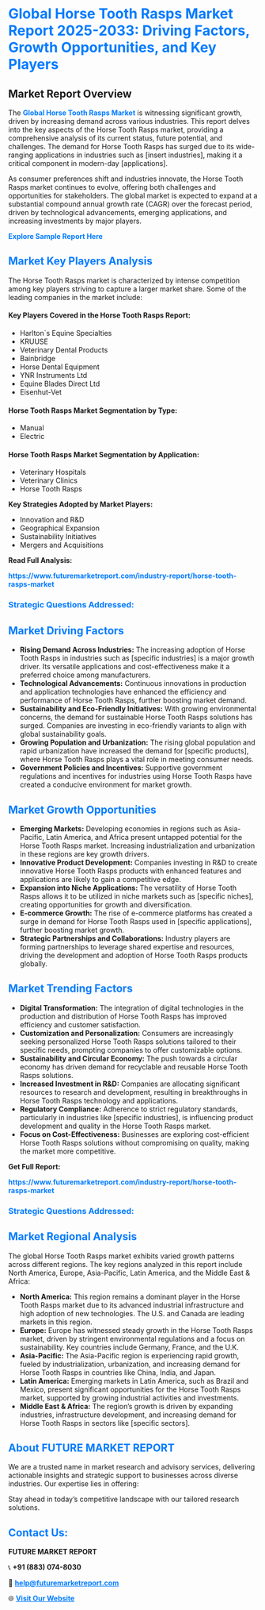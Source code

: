 <h1 style="color: #007BFF;">Global Horse Tooth Rasps Market Report 2025-2033: Driving Factors, Growth Opportunities, and Key Players</h1>

<section id="overview">
<h2>Market Report Overview</h2>
<p>The <a href="https://www.futuremarketreport.com/industry-report/horse-tooth-rasps-market" style="color: #007BFF; text-decoration: none;"><strong>Global Horse Tooth Rasps Market</strong></a> is witnessing significant growth, driven by increasing demand across various industries. This report delves into the key aspects of the Horse Tooth Rasps market, providing a comprehensive analysis of its current status, future potential, and challenges. The demand for Horse Tooth Rasps has surged due to its wide-ranging applications in industries such as [insert industries], making it a critical component in modern-day [applications].</p>
<p>As consumer preferences shift and industries innovate, the Horse Tooth Rasps market continues to evolve, offering both challenges and opportunities for stakeholders. The global market is expected to expand at a substantial compound annual growth rate (CAGR) over the forecast period, driven by technological advancements, emerging applications, and increasing investments by major players.</p>
</section>

<section id="overview">
<p><a href="https://www.futuremarketreport.com/request-sample/reportId=123417" style="color: #007BFF; text-decoration: none;"><strong>Explore Sample Report Here</strong></a></p>
</section>

<section id="key-players">
<h2 style="color: #007BFF;">Market Key Players Analysis</h2>
<p>The Horse Tooth Rasps market is characterized by intense competition among key players striving to capture a larger market share. Some of the leading companies in the market include:</p>
<h4>Key Players Covered in the Horse Tooth Rasps Report:</h4>
<ul><li>Harlton`s Equine Specialties</li><li>KRUUSE</li><li>Veterinary Dental Products</li><li>Bainbridge</li><li>Horse Dental Equipment</li><li>YNR Instruments Ltd</li><li>Equine Blades Direct Ltd</li><li>Eisenhut-Vet</li></ul>
<h4>Horse Tooth Rasps Market Segmentation by Type:</h4>
<ul><li>Manual</li><li>Electric</li></ul>

<h4>Horse Tooth Rasps Market Segmentation by Application:</h4>
<ul><li>Veterinary Hospitals</li><li>Veterinary Clinics</li><li>Horse Tooth Rasps</li></ul>
<p><strong>Key Strategies Adopted by Market Players:</strong></p>
<ul>
<li>Innovation and R&D</li>
<li>Geographical Expansion</li>
<li>Sustainability Initiatives</li>
<li>Mergers and Acquisitions</li>
</ul>
</section>

<section>
<p><strong>Read Full Analysis: </strong></p><a href="https://www.futuremarketreport.com/industry-report/horse-tooth-rasps-market" style="color: #007BFF; text-decoration: none;"><strong>https://www.futuremarketreport.com/industry-report/horse-tooth-rasps-market</strong></a>
<h3 style="color: #007BFF;">Strategic Questions Addressed:</h3>
</section>

<section id="driving-factors">
<h2 style="color: #007BFF;">Market Driving Factors</h2>
<ul>
<li><strong>Rising Demand Across Industries:</strong> The increasing adoption of Horse Tooth Rasps in industries such as [specific industries] is a major growth driver. Its versatile applications and cost-effectiveness make it a preferred choice among manufacturers.</li>
<li><strong>Technological Advancements:</strong> Continuous innovations in production and application technologies have enhanced the efficiency and performance of Horse Tooth Rasps, further boosting market demand.</li>
<li><strong>Sustainability and Eco-Friendly Initiatives:</strong> With growing environmental concerns, the demand for sustainable Horse Tooth Rasps solutions has surged. Companies are investing in eco-friendly variants to align with global sustainability goals.</li>
<li><strong>Growing Population and Urbanization:</strong> The rising global population and rapid urbanization have increased the demand for [specific products], where Horse Tooth Rasps plays a vital role in meeting consumer needs.</li>
<li><strong>Government Policies and Incentives:</strong> Supportive government regulations and incentives for industries using Horse Tooth Rasps have created a conducive environment for market growth.</li>
</ul>
</section>

<section id="growth-opportunities">
<h2 style="color: #007BFF;">Market Growth Opportunities</h2>
<ul>
<li><strong>Emerging Markets:</strong> Developing economies in regions such as Asia-Pacific, Latin America, and Africa present untapped potential for the Horse Tooth Rasps market. Increasing industrialization and urbanization in these regions are key growth drivers.</li>
<li><strong>Innovative Product Development:</strong> Companies investing in R&D to create innovative Horse Tooth Rasps products with enhanced features and applications are likely to gain a competitive edge.</li>
<li><strong>Expansion into Niche Applications:</strong> The versatility of Horse Tooth Rasps allows it to be utilized in niche markets such as [specific niches], creating opportunities for growth and diversification.</li>
<li><strong>E-commerce Growth:</strong> The rise of e-commerce platforms has created a surge in demand for Horse Tooth Rasps used in [specific applications], further boosting market growth.</li>
<li><strong>Strategic Partnerships and Collaborations:</strong> Industry players are forming partnerships to leverage shared expertise and resources, driving the development and adoption of Horse Tooth Rasps products globally.</li>
</ul>
</section>

<section id="trending-factors">
<h2 style="color: #007BFF;">Market Trending Factors</h2>
<ul>
<li><strong>Digital Transformation:</strong> The integration of digital technologies in the production and distribution of Horse Tooth Rasps has improved efficiency and customer satisfaction.</li>
<li><strong>Customization and Personalization:</strong> Consumers are increasingly seeking personalized Horse Tooth Rasps solutions tailored to their specific needs, prompting companies to offer customizable options.</li>
<li><strong>Sustainability and Circular Economy:</strong> The push towards a circular economy has driven demand for recyclable and reusable Horse Tooth Rasps solutions.</li>
<li><strong>Increased Investment in R&D:</strong> Companies are allocating significant resources to research and development, resulting in breakthroughs in Horse Tooth Rasps technology and applications.</li>
<li><strong>Regulatory Compliance:</strong> Adherence to strict regulatory standards, particularly in industries like [specific industries], is influencing product development and quality in the Horse Tooth Rasps market.</li>
<li><strong>Focus on Cost-Effectiveness:</strong> Businesses are exploring cost-efficient Horse Tooth Rasps solutions without compromising on quality, making the market more competitive.</li>
</ul>
</section>

<section>
<p><strong>Get Full Report: </strong></p><a href="https://www.futuremarketreport.com/industry-report/horse-tooth-rasps-market" style="color: #007BFF; text-decoration: none;"><strong>https://www.futuremarketreport.com/industry-report/horse-tooth-rasps-market</strong></a>
<h3 style="color: #007BFF;">Strategic Questions Addressed:</h3>
</section>


<section id="regional-analysis">
<h2 style="color: #007BFF;">Market Regional Analysis</h2>
<p>The global Horse Tooth Rasps market exhibits varied growth patterns across different regions. The key regions analyzed in this report include North America, Europe, Asia-Pacific, Latin America, and the Middle East & Africa:</p>
<ul>
<li><strong>North America:</strong> This region remains a dominant player in the Horse Tooth Rasps market due to its advanced industrial infrastructure and high adoption of new technologies. The U.S. and Canada are leading markets in this region.</li>
<li><strong>Europe:</strong> Europe has witnessed steady growth in the Horse Tooth Rasps market, driven by stringent environmental regulations and a focus on sustainability. Key countries include Germany, France, and the U.K.</li>
<li><strong>Asia-Pacific:</strong> The Asia-Pacific region is experiencing rapid growth, fueled by industrialization, urbanization, and increasing demand for Horse Tooth Rasps in countries like China, India, and Japan.</li>
<li><strong>Latin America:</strong> Emerging markets in Latin America, such as Brazil and Mexico, present significant opportunities for the Horse Tooth Rasps market, supported by growing industrial activities and investments.</li>
<li><strong>Middle East & Africa:</strong> The region’s growth is driven by expanding industries, infrastructure development, and increasing demand for Horse Tooth Rasps in sectors like [specific sectors].</li>
</ul>
</section>

<footer>
<h2 style="color: #007BFF;">About FUTURE MARKET REPORT</h2>
<p>We are a trusted name in market research and advisory services, delivering actionable insights and strategic support to businesses across diverse industries. Our expertise lies in offering:</p>

<p>Stay ahead in today’s competitive landscape with our tailored research solutions.</p>

<h2 style="color: #007BFF;">Contact Us:</h2>
<p><strong>FUTURE MARKET REPORT</strong></p>
<p>📞 <strong>+91 (883) 074-8030</strong></p>
<p>📧 <strong><a href="mailto:help@futuremarketreport.com" style="color: #007BFF;">help@futuremarketreport.com</a></strong></p>
<p>🌐 <strong><a href="https://www.futuremarketreport.com/" style="color: #007BFF;">Visit Our Website</a></strong></p>
</footer>
